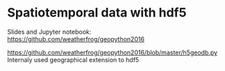 Spatiotemporal data with hdf5
=============================

Slides and Jupyter notebook: https://github.com/weatherfrog/geopython2016

https://github.com/weatherfrog/geopython2016/blob/master/h5geodb.py
Internaly used geographical extension to hdf5
